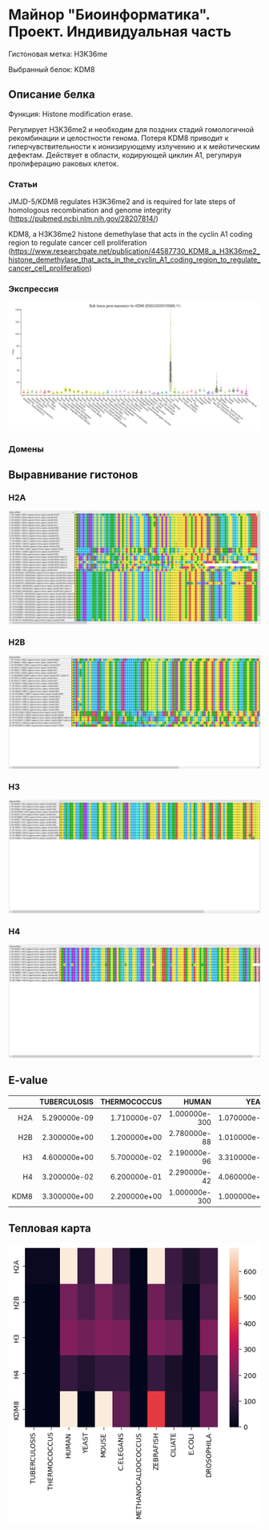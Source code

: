 # Майнор "Биоинформатика". Проект. Индивидуальная часть

Гистоновая метка: H3K36me

Выбранный белок: KDM8

## Описание белка

Функция: Histone modification erase.

Регулирует H3K36me2 и необходим для поздних стадий гомологичной рекомбинации и целостности генома. Потеря KDM8 приводит к гиперчувствительности к ионизирующему излучению и к мейотическим дефектам. Действует в области, кодирующей циклин A1, регулируя пролиферацию раковых клеток.

### Статьи

JMJD-5/KDM8 regulates H3K36me2 and is required for late steps of homologous recombination and genome integrity (https://pubmed.ncbi.nlm.nih.gov/28207814/)

KDM8, a H3K36me2 histone demethylase that acts in the cyclin A1 coding region to regulate cancer cell proliferation (https://www.researchgate.net/publication/44587730_KDM8_a_H3K36me2_histone_demethylase_that_acts_in_the_cyclin_A1_coding_region_to_regulate_cancer_cell_proliferation)

### Экспрессия

![](expression.png)

### Домены

## Выравнивание гистонов

### H2A

![](H2A_alighment.png)

### H2B

![](H2B_alighment.png)

### H3

![](H3_alighment.png)

### H4

![](H4_alighment.png)

## E-value

|      | TUBERCULOSIS | THERMOCOCCUS |         HUMAN |        YEAST |         MOUSE |    C.ELEGANS | METHANOCALDOCOCCUS |     ZEBRAFISH |      CILIATE |       E.COLI |   DROSOPHILA |
|-----:|-------------:|-------------:|--------------:|-------------:|--------------:|-------------:|-------------------:|--------------:|-------------:|-------------:|-------------:|
|  H2A | 5.290000e-09 | 1.710000e-07 | 1.000000e-300 | 1.070000e-45 | 1.000000e-300 | 2.710000e-45 |              1.200 | 1.000000e-300 | 3.440000e-46 | 1.180000e-21 | 1.230000e-43 |
|  H2B | 2.300000e+00 | 1.200000e+00 |  2.780000e-88 | 1.010000e-60 |  1.950000e-88 | 5.980000e-66 |              1.700 |  1.860000e-83 | 4.620000e-51 | 1.600000e+00 | 2.750000e-60 |
|  H3  | 4.600000e+00 | 5.700000e-02 |  2.190000e-96 | 3.310000e-87 |  1.540000e-96 | 4.460000e-94 |              0.034 |  1.770000e-95 | 8.410000e-86 | 1.000000e+00 | 9.390000e-96 |
|  H4  | 3.200000e-02 | 6.200000e-01 |  2.290000e-42 | 4.060000e-28 |  1.600000e-42 | 4.010000e-43 |              0.620 |  4.510000e-43 | 2.780000e-20 | 1.000000e+00 | 1.290000e-42 |
| KDM8 | 3.300000e+00 | 2.200000e+00 | 1.000000e-300 | 1.000000e+00 | 1.000000e-300 | 2.200000e-76 |              0.990 | 1.770000e-176 | 1.280000e-23 | 1.000000e+00 | 1.910000e-80 |

## Тепловая карта

![](heatmap.png)
